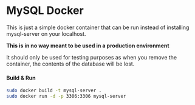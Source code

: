 # MySQL Docker

This is just a simple docker container that can be run instead of installing mysql-server on your localhost.

**This is in no way meant to be used in a production environment**

It should only be used for testing purposes as when you remove the container, the contents of the database will be lost.

#### Build & Run

```bash
sudo docker build -t mysql-server .
sudo docker run -d -p 3306:3306 mysql-server
```
